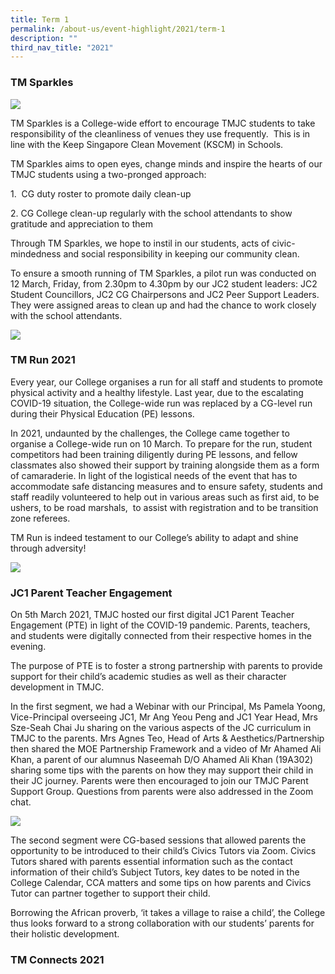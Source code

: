 ```yaml
---
title: Term 1
permalink: /about-us/event-highlight/2021/term-1
description: ""
third_nav_title: "2021"
---
```

### TM Sparkles

![](/images/2021-T1-Events-TMSparkles_01.jpeg)

TM Sparkles is a College-wide effort to encourage TMJC students to take responsibility of the cleanliness of venues they use frequently.  This is in line with the Keep Singapore Clean Movement (KSCM) in Schools.

TM Sparkles aims to open eyes, change minds and inspire the hearts of our TMJC students using a two-pronged approach:

1.  CG duty roster to promote daily clean-up

2. CG College clean-up regularly with the school attendants to show gratitude and appreciation to them

Through TM Sparkles, we hope to instil in our students, acts of civic-mindedness and social responsibility in keeping our community clean.

To ensure a smooth running of TM Sparkles, a pilot run was conducted on 12 March, Friday, from 2.30pm to 4.30pm by our JC2 student leaders: JC2 Student Councillors, JC2 CG Chairpersons and JC2 Peer Support Leaders. They were assigned areas to clean up and had the chance to work closely with the school attendants.

![](/images/2021-T1-Events-TMSparkles_02.jpeg)

### TM Run 2021
  
Every year, our College organises a run for all staff and students to promote physical activity and a healthy lifestyle. Last year, due to the escalating COVID-19 situation, the College-wide run was replaced by a CG-level run during their Physical Education (PE) lessons.  
  
In 2021, undaunted by the challenges, the College came together to organise a College-wide run on 10 March. To prepare for the run, student competitors had been training diligently during PE lessons, and fellow classmates also showed their support by training alongside them as a form of camaraderie. In light of the logistical needs of the event that has to accommodate safe distancing measures and to ensure safety, students and staff readily volunteered to help out in various areas such as first aid, to be ushers, to be road marshals,  to assist with registration and to be transition zone referees.  
  
TM Run is indeed testament to our College’s ability to adapt and shine through adversity!

![](/images/2021-T1-Events-TMRun_01_v2.jpeg)

### JC1 Parent Teacher Engagement

On 5th March 2021, TMJC hosted our first digital JC1 Parent Teacher Engagement (PTE) in light of the COVID-19 pandemic. Parents, teachers, and students were digitally connected from their respective homes in the evening.  
  
The purpose of PTE is to foster a strong partnership with parents to provide support for their child’s academic studies as well as their character development in TMJC.  
  
In the first segment, we had a Webinar with our Principal, Ms Pamela Yoong, Vice-Principal overseeing JC1, Mr Ang Yeou Peng and JC1 Year Head, Mrs Sze-Seah Chai Ju sharing on the various aspects of the JC curriculum in TMJC to the parents. Mrs Agnes Teo, Head of Arts & Aesthetics/Partnership then shared the MOE Partnership Framework and a video of Mr Ahamed Ali Khan, a parent of our alumnus Naseemah D/O Ahamed Ali Khan (19A302) sharing some tips with the parents on how they may support their child in their JC journey. Parents were then encouraged to join our TMJC Parent Support Group. Questions from parents were also addressed in the Zoom chat.

![](/images/2021-T1-Events-JC1PTE_01.jpeg)

The second segment were CG-based sessions that allowed parents the opportunity to be introduced to their child’s Civics Tutors via Zoom. Civics Tutors shared with parents essential information such as the contact information of their child’s Subject Tutors, key dates to be noted in the College Calendar, CCA matters and some tips on how parents and Civics Tutor can partner together to support their child.  
  
Borrowing the African proverb, ‘it takes a village to raise a child’, the College thus looks forward to a strong collaboration with our students’ parents for their holistic development.

### TM Connects 2021

